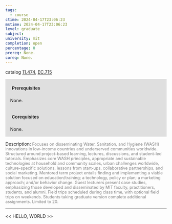 ```yaml
---
tags:
  - course
ctime: 2024-04-17T23:06:23
mstime: 2024-04-17T23:06:23
level: graduate
subject: 
university: mit
completion: open
percentage: 0
prereq: None.
coreq: None.
---
```


catalog [11.474](http://student.mit.edu/catalog/m11c.html#11.474), [EC.715](http://student.mit.edu/catalog/mECa.html#EC.715)

<span style="display: block; padding: 15px; background-color: rgb(100, 100, 100, 0.2);"><font id="m_prereq592_0" style="display: block; font-family: Arial, sans-serif; font-weight: bold; padding: 5px">Prerequisites</font><br><span id="prereq592_0">None.</span></span>
<span style="display: block; padding: 15px; background-color: rgb(100, 100, 100, 0.2);"><font id="m_coreq592_0" style="display: block; font-family: Arial, sans-serif; font-weight: bold; padding: 5px">Corequisites</font><br><span id="coreq592_0">None.</span></span>

<font style="">Description:</font>
<font style="color: grey; font-size: 0.8rem;">Focuses on disseminating Water, Sanitation, and Hygiene (WASH) innovations in low-income countries and underserved communities worldwide. Structured around project-based learning, lectures, discussions, and student-led tutorials. Emphasizes core WASH principles, appropriate and sustainable technologies at household and community scales, urban challenges worldwide, culture-specific solutions, lessons from start-ups, collaborative partnerships, and social marketing. Mentored term project entails finding and implementing a viable solution focused on education/training; a technology, policy or plan; a marketing approach; and/or behavior change. Guest lecturers present case studies, emphasizing those developed and disseminated by MIT faculty, practitioners, students, and alumni. Field trips scheduled during class time, with optional field trips on weekends. Students taking graduate version complete additional assignments. Limited to 20.</font>



---

<< HELLO, WORLD >>
